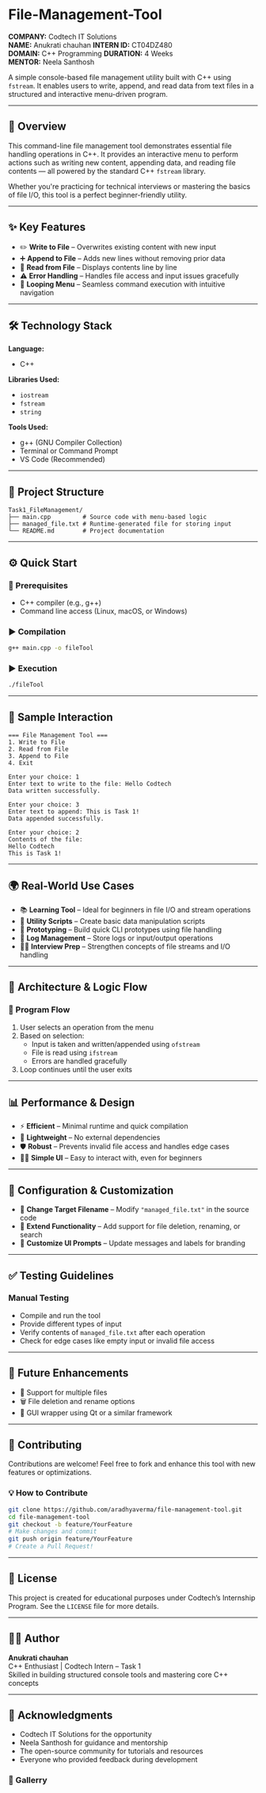 # File-Management-Tool
**COMPANY:** Codtech IT Solutions  
**NAME:** Anukrati chauhan 
**INTERN ID:** CT04DZ480  
**DOMAIN:** C++ Programming 
**DURATION:** 4 Weeks  
**MENTOR:** Neela Santhosh  

A simple console-based file management utility built with C++ using `fstream`. It enables users to write, append, and read data from text files in a structured and interactive menu-driven program.

---

## 🚀 Overview

This command-line file management tool demonstrates essential file handling operations in C++. It provides an interactive menu to perform actions such as writing new content, appending data, and reading file contents — all powered by the standard C++ `fstream` library.

Whether you're practicing for technical interviews or mastering the basics of file I/O, this tool is a perfect beginner-friendly utility.

---

## ✨ Key Features

- ✏️ **Write to File** – Overwrites existing content with new input  
- ➕ **Append to File** – Adds new lines without removing prior data  
- 📖 **Read from File** – Displays contents line by line  
- ⚠️ **Error Handling** – Handles file access and input issues gracefully  
- 🔁 **Looping Menu** – Seamless command execution with intuitive navigation  

---

## 🛠️ Technology Stack

**Language:**  
- C++

**Libraries Used:**  
- `iostream`  
- `fstream`  
- `string`

**Tools Used:**  
- g++ (GNU Compiler Collection)  
- Terminal or Command Prompt  
- VS Code (Recommended)

---

## 📁 Project Structure

```
Task1_FileManagement/
├── main.cpp         # Source code with menu-based logic  
├── managed_file.txt # Runtime-generated file for storing input  
└── README.md        # Project documentation  
```

---

## ⚙️ Quick Start

### 🔧 Prerequisites

- C++ compiler (e.g., g++)
- Command line access (Linux, macOS, or Windows)

### ▶️ Compilation

```bash
g++ main.cpp -o fileTool
```

### ▶️ Execution

```bash
./fileTool
```

---

## 🧪 Sample Interaction

```
=== File Management Tool ===
1. Write to File
2. Read from File
3. Append to File
4. Exit

Enter your choice: 1  
Enter text to write to the file: Hello Codtech  
Data written successfully.

Enter your choice: 3  
Enter text to append: This is Task 1!  
Data appended successfully.

Enter your choice: 2  
Contents of the file:  
Hello Codtech  
This is Task 1!
```

---

## 🌍 Real-World Use Cases

- 📚 **Learning Tool** – Ideal for beginners in file I/O and stream operations  
- 🔧 **Utility Scripts** – Create basic data manipulation scripts  
- 🧪 **Prototyping** – Build quick CLI prototypes using file handling  
- 📁 **Log Management** – Store logs or input/output operations  
- 🧑‍💻 **Interview Prep** – Strengthen concepts of file streams and I/O handling  

---

## 🧠 Architecture & Logic Flow

### 📌 Program Flow

1. User selects an operation from the menu  
2. Based on selection:  
   - Input is taken and written/appended using `ofstream`  
   - File is read using `ifstream`  
   - Errors are handled gracefully  
3. Loop continues until the user exits  

---

## 📊 Performance & Design

- ⚡ **Efficient** – Minimal runtime and quick compilation  
- 🎯 **Lightweight** – No external dependencies  
- 🛡️ **Robust** – Prevents invalid file access and handles edge cases  
- 👨‍💻 **Simple UI** – Easy to interact with, even for beginners  

---

## 🔧 Configuration & Customization

- 📝 **Change Target Filename** – Modify `"managed_file.txt"` in the source code  
- 🧱 **Extend Functionality** – Add support for file deletion, renaming, or search  
- 🎨 **Customize UI Prompts** – Update messages and labels for branding  

---

## ✅ Testing Guidelines

### Manual Testing

- Compile and run the tool  
- Provide different types of input  
- Verify contents of `managed_file.txt` after each operation  
- Check for edge cases like empty input or invalid file access  

---

## 🚧 Future Enhancements

- 📁 Support for multiple files  
- 🗑️ File deletion and rename options  
- 🧃 GUI wrapper using Qt or a similar framework  

---

## 🤝 Contributing

Contributions are welcome! Feel free to fork and enhance this tool with new features or optimizations.

### 💡 How to Contribute

```bash
git clone https://github.com/aradhyaverma/file-management-tool.git
cd file-management-tool
git checkout -b feature/YourFeature
# Make changes and commit
git push origin feature/YourFeature
# Create a Pull Request!
```

---

## 📄 License

This project is created for educational purposes under Codtech’s Internship Program. See the `LICENSE` file for more details.

---

## 👨‍💻 Author

**Anukrati chauhan**  
C++ Enthusiast | Codtech Intern – Task 1  
Skilled in building structured console tools and mastering core C++ concepts  

---

## 🙏 Acknowledgments

- Codtech IT Solutions for the opportunity  
- Neela Santhosh for guidance and mentorship  
- The open-source community for tutorials and resources  
- Everyone who provided feedback during development  

### 🔗 Gallerry


